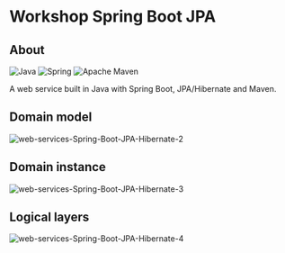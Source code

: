 # Workshop Spring Boot JPA

## About
![Java](https://img.shields.io/badge/java-%23ED8B00.svg?style=for-the-badge&logo=openjdk&logoColor=white) ![Spring](https://img.shields.io/badge/spring-%236DB33F.svg?style=for-the-badge&logo=spring&logoColor=white) ![Apache Maven](https://img.shields.io/badge/Apache%20Maven-C71A36?style=for-the-badge&logo=Apache%20Maven&logoColor=white)

A web service built in Java with Spring Boot, JPA/Hibernate and Maven.

## Domain model
![web-services-Spring-Boot-JPA-Hibernate-2](https://github.com/docafavarato/workshop-springboot-jpa/assets/98183878/75790d4e-f163-4657-a182-651b9e3ea129)

## Domain instance
![web-services-Spring-Boot-JPA-Hibernate-3](https://github.com/docafavarato/workshop-springboot-jpa/assets/98183878/5b02e721-a137-4da9-a149-6117ed23615b)

## Logical layers
![web-services-Spring-Boot-JPA-Hibernate-4](https://github.com/docafavarato/workshop-springboot-jpa/assets/98183878/2d438047-7493-48ef-bd65-6952ba78c80e)
